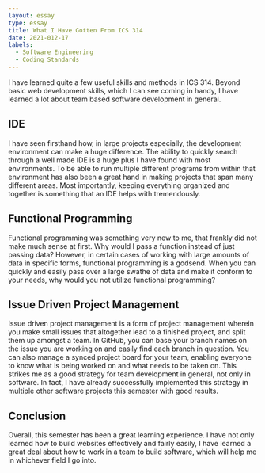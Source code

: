 ```yaml
---
layout: essay
type: essay
title: What I Have Gotten From ICS 314
date: 2021-012-17
labels:
  - Software Engineering
  - Coding Standards
---
```


  I have learned quite a few useful skills and methods in ICS 314. Beyond basic web development skills, which I can see coming in handy, I have learned a lot about team based software development in general.
  
## IDE
  I have seen firsthand how, in large projects especially, the development environment can make a huge difference. The ability to quickly search through a well made IDE is a huge plus I have found with most environments. To be able to run multiple different programs from within that environment has also been a great hand in making projects that span many different areas. Most importantly, keeping everything organized and together is something that an IDE helps with tremendously.

## Functional Programming
  Functional programming was something very new to me, that frankly did not make much sense at first. Why would I pass a function instead of just passing data? However, in certain cases of working with large amounts of data in specific forms, functional programming is a godsend. When you can quickly and easily pass over a large swathe of data and make it conform to your needs, why would you not utilize functional programming?

## Issue Driven Project Management
  Issue driven project management is a form of project management wherein you make small issues that altogether lead to a finished project, and split them up amongst a team. In GitHub, you can base your branch names on the issue you are working on and easily find each branch in question. You can also manage a synced project board for your team, enabling everyone to know what is being worked on and what needs to be taken on. This strikes me as a good strategy for team development in general, not only in software. In fact, I have already successfully implemented this strategy in multiple other software projects this semester with good results. 

## Conclusion
  Overall, this semester has been a great learning experience. I have not only learned how to build websites effectively and fairly easily, I have learned a great deal about how to work in a team to build software, which will help me in whichever field I go into.
